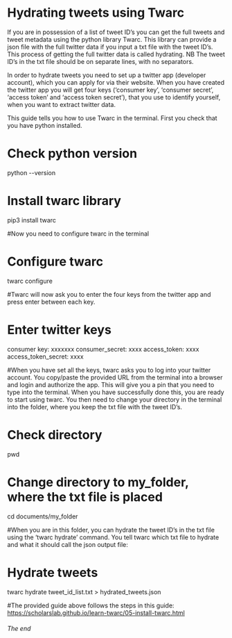 # Hydrating tweets using Twarc

If you are in possession of a list of tweet ID’s you can get the full tweets and tweet metadata using the python library Twarc. This library can provide a json file with the full twitter data if you input a txt file with the tweet ID’s. This process of getting the full twitter data is called hydrating. NB The tweet ID’s in the txt file should be on separate lines, with no separators.

In order to hydrate tweets you need to set up a twitter app (developer account), which you can apply for via their website. When you have created the twitter app you will get four keys (‘consumer key’, ‘consumer secret’, ‘access token’ and ‘access token secret’), that you use to identify yourself, when you want to extract twitter data. 

This guide tells you how to use Twarc in the terminal. First you check that you have python installed.

# Check python version
python --version

# Install twarc library
pip3 install twarc 

#Now you need to configure twarc in the terminal 

# Configure twarc
twarc configure

#Twarc will now ask you to enter the four keys from the twitter app and press enter between each key.

# Enter twitter keys
consumer key: xxxxxxx
consumer_secret: xxxx
access_token: xxxx
access_token_secret: xxxx


#When you have set all the keys, twarc asks you to log into your twitter account. You copy/paste the provided URL from the terminal into a browser and login and authorize the app. This will give you a pin that you need to type into the terminal.
When you have successfully done this, you are ready to start using twarc. 
You then need to change your directory in the terminal into the folder, where you keep the txt file with the tweet ID’s. 

# Check directory 
pwd

# Change directory to my_folder, where the txt file is placed
cd documents/my_folder  

#When you are in this folder, you can hydrate the tweet ID’s in the txt file using the ‘twarc hydrate’ command. You tell twarc which txt file to hydrate and what it should call the json output file: 

# Hydrate tweets 
twarc hydrate tweet_id_list.txt > hydrated_tweets.json


#The provided guide above follows the steps in this guide: 
https://scholarslab.github.io/learn-twarc/05-install-twarc.html 

###### The end ######
